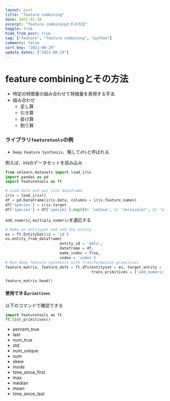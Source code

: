 ```yaml
---
layout: post
title: "feature combining"
date: 2021-01-30
excerpt: "feature combiningとその方法"
kaggle: true
hide_from_post: true
tag: ["feature", "feature combining", "python"]
comments: false
sort_key: "2021-08-29"
update_dates: ["2021-08-29"]
---
```


# feature combiningとその方法
 - 特定の特徴量の組み合わせて特徴量を表現する手法
 - 組み合わせ
   - 足し算
   - 引き算
   - 掛け算
   - 割り算

### ライブラリ`featuretools`の例
 - `Deep Feature Synthesis`、略して`dfs`と呼ばれる

例えば、irisのデータセットを読み込み
```python
from sklearn.datasets import load_iris
import pandas as pd
import featuretools as ft

# Load data and put into dataframe
iris = load_iris()
df = pd.DataFrame(iris.data, columns = iris.feature_names)
df['species'] = iris.target
df['species'] = df['species'].map({0: 'setosa', 1: 'versicolor', 2: 'virginica'})
```

`add_numeric`, `multiply_numeric`を適応する
```python
# Make an entityset and add the entity
es = ft.EntitySet(id = 'id')
es.entity_from_dataframe(
                        entity_id = 'data', 
                        dataframe = df, 
                        make_index = True, 
                        index = 'index')
# Run deep feature synthesis with transformation primitives
feature_matrix, feature_defs = ft.dfs(entityset = es, target_entity = 'data',
                                      trans_primitives = ['add_numeric', 'multiply_numeric'])

feature_matrix.head()
```

#### 使用できる`primitives`

以下のコマンドで確認できる
```python
import featuretools as ft
ft.list_primitives()
```
 - percent_true
 - last
 - num_true
 - std
 - num_unique
 - sum
 - skew
 - mode
 - time_since_first
 - max
 - median
 - mean
 - time_since_last
